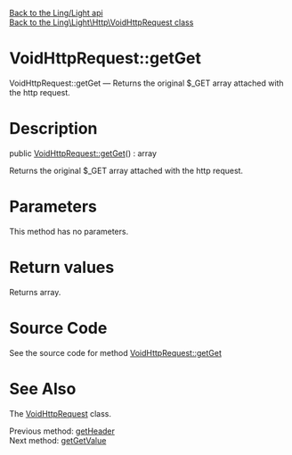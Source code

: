 [Back to the Ling/Light api](https://github.com/lingtalfi/Light/blob/master/doc/api/Ling/Light.md)<br>
[Back to the Ling\Light\Http\VoidHttpRequest class](https://github.com/lingtalfi/Light/blob/master/doc/api/Ling/Light/Http/VoidHttpRequest.md)


VoidHttpRequest::getGet
================



VoidHttpRequest::getGet — Returns the original $_GET array attached with the http request.




Description
================


public [VoidHttpRequest::getGet](https://github.com/lingtalfi/Light/blob/master/doc/api/Ling/Light/Http/VoidHttpRequest/getGet.md)() : array




Returns the original $_GET array attached with the http request.




Parameters
================

This method has no parameters.


Return values
================

Returns array.








Source Code
===========
See the source code for method [VoidHttpRequest::getGet](https://github.com/lingtalfi/Light/blob/master/Http/VoidHttpRequest.php#L124-L127)


See Also
================

The [VoidHttpRequest](https://github.com/lingtalfi/Light/blob/master/doc/api/Ling/Light/Http/VoidHttpRequest.md) class.

Previous method: [getHeader](https://github.com/lingtalfi/Light/blob/master/doc/api/Ling/Light/Http/VoidHttpRequest/getHeader.md)<br>Next method: [getGetValue](https://github.com/lingtalfi/Light/blob/master/doc/api/Ling/Light/Http/VoidHttpRequest/getGetValue.md)<br>

